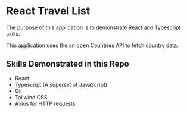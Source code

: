 # React Travel List

The purpose of this application is to demonstrate React and Typescript skills.

This application uses the an open [Countries API](https://restcountries.com/) to fetch country data.

## Skills Demonstrated in this Repo

- React
- Typescript (A superset of JavaScript)
- Git
- Tailwind CSS
- Axios for HTTP requests
